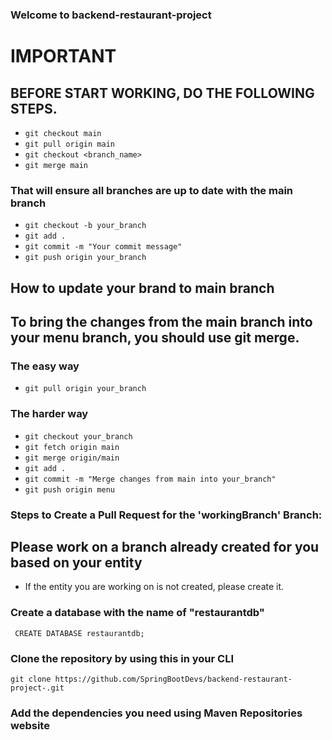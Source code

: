 ### Welcome to backend-restaurant-project
# IMPORTANT
## BEFORE START WORKING, DO THE FOLLOWING STEPS. 
- ``` git checkout main ```
- ```git pull origin main```
- ```git checkout <branch_name>```
- ```git merge main```
### That will ensure all branches are up to date with the main branch
* ```git checkout -b your_branch```
* ```git add .```
* ```git commit -m "Your commit message"```
* ```git push origin your_branch```

## How to update your brand to main branch
## To bring the changes from the main branch into your menu branch, you should use git merge.
### The easy way 
* ```git pull origin your_branch```

### The harder way
* ```git checkout your_branch```
* ```git fetch origin main```
* ```git merge origin/main```
* ```git add .```
* ```git commit -m "Merge changes from main into your_branch"```
* ```git push origin menu```





### Steps to Create a Pull Request for the 'workingBranch' Branch:

## Please work on a branch already created for you based on your entity
* If the entity you are working on is not created, please create it. 

### Create a database with the name of "restaurantdb"
``` CREATE DATABASE restaurantdb;```

### Clone the repository by using this in your CLI
``` git clone https://github.com/SpringBootDevs/backend-restaurant-project-.git ```

### Add the dependencies you need using Maven Repositories website

